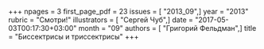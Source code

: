 +++
npages = 3
first_page_pdf = 23
issues = [ "2013_09",]
year = "2013"
rubric = "Смотри!"
illustrators = [ "Сергей Чуб",]
date = "2017-05-03T00:17:30+03:00"
month = "09"
authors = [ "Григорий Фельдман",]
title = "Биссектрисы и триссектрисы"
+++
